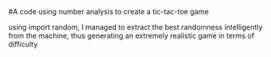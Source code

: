 #A code using number analysis to create a tic-tac-toe game

using import random, I managed to extract the best randomness intelligently from the machine, thus generating an extremely realistic game in terms of difficulty